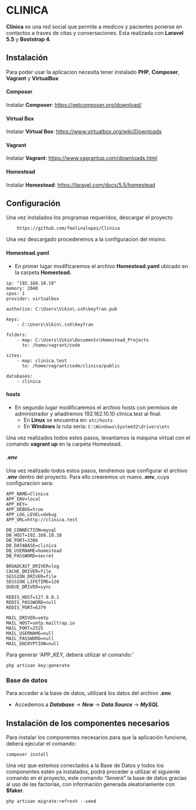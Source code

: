 # CLINICA

**Clinica** es una red social que permite a medicos y pacientes ponerse en contactos a traves de
citas y conversaciones.
Esta realizada con **Laravel 5.5** y **Bootstrap 4**.

## Instalación

Para poder usar la aplicacion necesita tener instalado **PHP**, **Composer**, **Vagrant** y **VirtualBox**

#### Composer
Instalar **Composer**: https://getcomposer.org/download/

#### Virtual Box
Instalar **Virtual Box**: https://www.virtualbox.org/wiki/Downloads

#### Vagrant
Instalar **Vagrant**: https://www.vagrantup.com/downloads.html

#### Homestead
Instalar **Homestead**: https://laravel.com/docs/5.5/homestead

## Configuración

Una vez instalados los programas requeridos, descargar el proyecto
```
    https://github.com/fmolinalopez/Clinica
```
Una vez descargado procederemos a la configuracion del mismo.

#### Homestead.yaml
- En primer lugar modificaremos el archivo **Homestead.yaml** ubicado en la carpeta **Homestead.**

```
ip: "192.168.10.10"
memory: 2048
cpus: 1
provider: virtualbox

authorize: C:\Users\Vikin\.ssh\keyfran.pub

keys:
    - C:\Users\Vikin\.ssh\keyfran

folders:
    - map: C:\Users\Vikin\Documents\Homestead_Projects
      to: /home/vagrant/code

sites:
    - map: clinica.test
      to: /home/vagrant/code/clinica/public

databases:
    - clinica
```

#### hosts
- En segundo lugar modificaremos el archivo hosts con permisos de administrador y añadiremos 
192.162.10.10 clinica.test al final.
    - En **Linux** se encuentra en: `etc/hosts`
    - En **Windows** la ruta sería: `C:\Windows\System32\drivers\etc`


Una vez realizados todos estos pasos, levantamos la máquina virtual con el comando
**vagrant up** en la carpeta Homestead. 

#### .env
Una vez realizado todos estos pasos, tendremos que configurar el archivo **.env** dentro del proyecto.
Para ello crearemos un nuevo **.env**, cuya configuracion sera:

```
APP_NAME=Clinica
APP_ENV=local
APP_KEY=
APP_DEBUG=true
APP_LOG_LEVEL=debug
APP_URL=http://clinica.test
 
DB_CONNECTION=mysql
DB_HOST=192.168.10.10
DB_PORT=3306
DB_DATABASE=clinica
DB_USERNAME=homestead
DB_PASSWORD=secret
 
BROADCAST_DRIVER=log
CACHE_DRIVER=file
SESSION_DRIVER=file
SESSION_LIFETIME=120
QUEUE_DRIVER=sync
 
REDIS_HOST=127.0.0.1
REDIS_PASSWORD=null
REDIS_PORT=6379
 
MAIL_DRIVER=smtp
MAIL_HOST=smtp.mailtrap.io
MAIL_PORT=2525
MAIL_USERNAME=null
MAIL_PASSWORD=null
MAIL_ENCRYPTION=null

```

Para generar 'APP_KEY, deberá utilizar el comando:'
```
php artisan key:generate
```

### Base de datos
Para acceder a la base de datos, utilizará los datos del archivo **.env**.
- Accedemos a **_Database_** -> **_New_** -> **_Data Source_** -> **_MySQL_**   


## Instalación de los componentes necesarios
Para instalar los componentes necesarios para que la aplicación funcione,
 deberá ejecutar el comando:
```
composer install
```

Una vez que estemos conectados a la Base de Datos y todos los componentes estén ya instalados, podrá proceder a utilizar
el siguiente comando en el proyecto, este comando _"llenará"_ la base de datos gracias al uso de las factorías, con 
información generada aleatoriamente con **$faker**.

```
php artisan migrate:refresh --seed
```
